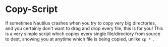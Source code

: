 # Copy-Script
If sometimes Nautilus crashes when you try to copy very big directories, and you certainly don't want to drag and drop every file, this is for you!
This is a very simple script which copies every single file/directory from source to dest, showing you at anytime which file is being copied, unlike ```cp * ```.

